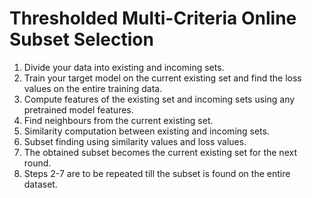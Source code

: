 # Thresholded Multi-Criteria Online Subset Selection

1. Divide your data into existing and incoming sets.
2. Train your target model on the current existing set and find the loss values on the entire training data.
3. Compute features of the existing set and incoming sets using any pretrained model features.
4. Find neighbours from the current existing set.
5. Similarity computation between existing and incoming sets.
6. Subset finding using similarity values and loss values.
7. The obtained subset becomes the current existing set for the next round.
8. Steps 2-7 are to be repeated till the subset is found on the entire dataset.
